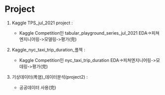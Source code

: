 # Project

1. Kaggle TPS_jul_2021 project : 
    - Kaggle Competition인 tabular_playground_series_jul_2021 EDA->피쳐엔지니어링->모델링->평가(完)

2. Kaggle_nyc_taxi_trip_duration_플젝 : 
    - Kaggle Competition인 nyc_taxi_trip_duration EDA->피쳐엔지니어링->모데링->평가(完)

3. 기상데이터(폭염)_데이터분석(project2) : 
    - 공공데이터 사용(完)
